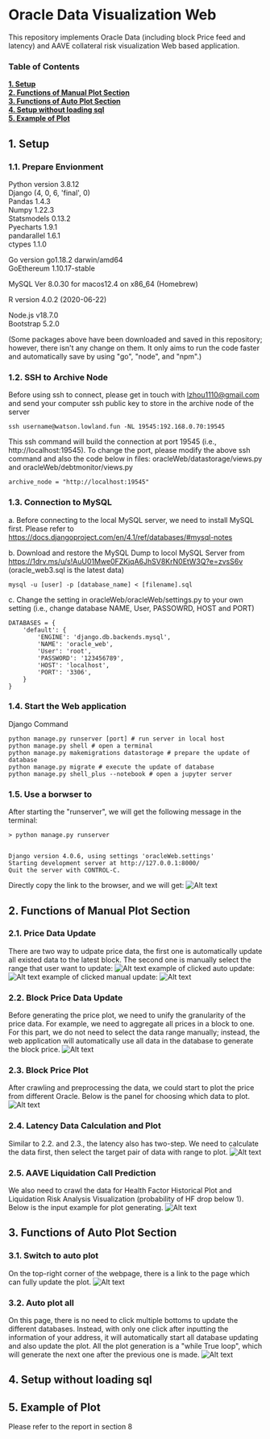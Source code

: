 # Oracle Data Visualization Web

This repository implements Oracle Data (including block Price feed and latency) and AAVE collateral risk visualization Web based application.


### Table of Contents
**[1. Setup](#1-setup)**<br>
**[2. Functions of Manual Plot Section](#2-functions-of-manual-plot-section)**<br>
**[3. Functions of Auto Plot Section](#3-functions-of-auto-plot-section)**<br>
**[4. Setup without loading sql](#4-setup-without-loading-sql)**<br>
**[5. Example of Plot](#5-example-of-plot)**<br>

## 1. Setup

### 1.1. Prepare Envionment
Python version 3.8.12 <br />
Django (4, 0, 6, 'final', 0) <br />
Pandas 1.4.3 <br />
Numpy 1.22.3 <br />
Statsmodels 0.13.2 <br />
Pyecharts 1.9.1 <br />
pandarallel 1.6.1 <br />
ctypes 1.1.0 <br />

Go version go1.18.2 darwin/amd64 <br />
GoEthereum 1.10.17-stable <br />

MySQL  Ver 8.0.30 for macos12.4 on x86_64 (Homebrew)

R version 4.0.2 (2020-06-22) <br />

Node.js v18.7.0 <br />
Bootstrap 5.2.0 <br />

(Some packages above have been downloaded and saved in this repository; however, there isn't any change on them. It only aims to run the code faster and automatically save by using "go", "node", and "npm".)

### 1.2. SSH to Archive Node
Before using ssh to connect, please get in touch with lzhou1110@gmail.com and send your computer ssh public key to store in the archive node of the server
```
ssh username@watson.lowland.fun -NL 19545:192.168.0.70:19545
```
This ssh command will build the connection at port 19545 (i.e., http://localhost:19545). 
To change the port, please modify the above ssh command and also the code below in files: oracleWeb/datastorage/views.py and oracleWeb/debtmonitor/views.py
```
archive_node = "http://localhost:19545"
```
### 1.3. Connection to MySQL
a. Before connecting to the local MySQL server, we need to install MySQL first. Please refer to https://docs.djangoproject.com/en/4.1/ref/databases/#mysql-notes

b. Download and restore the MySQL Dump to locol MySQL Server from https://1drv.ms/u/s!AuU01Mwe0FZKjqA6JhSV8KrN0EtW3Q?e=zvsS6v (oracle_web3.sql is the latest data)
```
mysql -u [user] -p [database_name] < [filename].sql
```

c. Change the setting in oracleWeb/oracleWeb/settings.py to your own setting (i.e., change database NAME, User, PASSOWRD, HOST and PORT)
```
DATABASES = {
    'default': {
        'ENGINE': 'django.db.backends.mysql',
        'NAME': 'oracle_web',
        'User': 'root',
        'PASSWORD': '123456789',
        'HOST': 'localhost',
        'PORT': '3306',
    }
}
```

### 1.4. Start the Web application
Django Command
```
python manage.py runserver [port] # run server in local host
python manage.py shell # open a terminal
python manage.py makemigrations datastorage # prepare the update of database
python manage.py migrate # execute the update of database
python manage.py shell_plus --notebook # open a jupyter server
```

### 1.5. Use a borwser to 
After starting the "runserver", we will get the following message in the 
terminal:
```
> python manage.py runserver


Django version 4.0.6, using settings 'oracleWeb.settings'
Starting development server at http://127.0.0.1:8000/
Quit the server with CONTROL-C.
```
Directly copy the link to the browser, and we will get:
![Alt text](images/Browser.png?raw=true "Browser")


## 2. Functions of Manual Plot Section

### 2.1. Price Data Update
There are two way to udpate price data, the first one is automatically update all existed data to the latest block. The second one is manually select the range that user want to update:
![Alt text](images/DataUpdateDetails.png?raw=true "Data Update")
example of clicked auto update:
![Alt text](images/AutoUpdateData.png?raw=true "Data Auto Update")
example of clicked manual update:
![Alt text](images/ManualUpdateData.png?raw=true "Data Manual Update")

### 2.2. Block Price Data Update
Before generating the price plot, we need to unify the granularity of the price data. For example, we need to aggregate all prices in a block to one. For this part, we do not need to select the data range manually; instead, the web application will automatically use all data in the database to generate the block price.
![Alt text](images/GranularityUpdate.png?raw=true "Price Granularity Update")

### 2.3. Block Price Plot
After crawling and preprocessing the data, we could start to plot the price from different Oracle. Below is the panel for choosing which data to plot.
![Alt text](images/PlotPrice.png?raw=true "Price Plot")

### 2.4. Latency Data Calculation and Plot
Similar to 2.2. and 2.3., the latency also has two-step. We need to calculate the data first, then select the target pair of data with range to plot.
![Alt text](images/PlotLatency.png?raw=true "Latency Plot")

### 2.5. AAVE Liquidation Call Prediction
We also need to crawl the data for Health Factor Historical Plot and Liquidation Risk Analysis Visualization (probability of HF drop below 1). Below is the input example for plot generating.
![Alt text](images/DebtMonitor.png?raw=true "Health Factor")

## 3. Functions of Auto Plot Section
### 3.1. Switch to auto plot
On the top-right corner of the webpage, there is a link to the page which can fully update the plot.
![Alt text](images/SwitchToAuto.png?raw=true "Health Factor")
### 3.2. Auto plot all
On this page, there is no need to click multiple bottoms to update the different databases. Instead, with only one click after inputting the information of your address, it will automatically start all database updating and also update the plot. All the plot generation is a "while True loop", which will generate the next one after the previous one is made.
![Alt text](images/AutoPlot.png?raw=true "Health Factor")


## 4. Setup without loading sql


## 5. Example of Plot
Please refer to the report in section 8